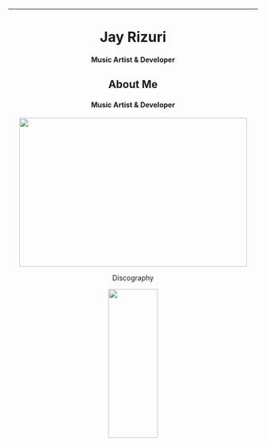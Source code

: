 ****

## <h1 align="center">Jay Rizuri</h1>

<h4 align="center">Music Artist & Developer</h4>

### <h2 align="center">About Me</h2>

<h4 align="center">Music Artist & Developer</h4>

<p align="center">
  <img width="460" height="300" src="https://github-readme-stats.vercel.app/api?username=JayRizuri&show_icons=true&theme=nord">
</p>
<p align="center"> Discography</p>
<p align="center">
<img width="100" height="300" src="https://img.youtube.com/vi/FhdoUOkWTGc/0.jpg">
</p>
